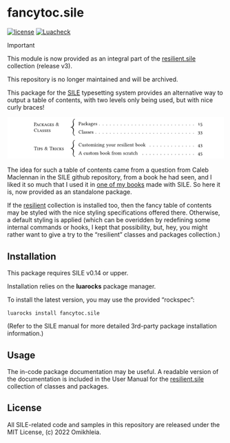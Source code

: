 # fancytoc.sile

[![license](https://img.shields.io/github/license/Omikhleia/fancytoc.sile?label=License)](LICENSE)
[![Luacheck](https://img.shields.io/github/actions/workflow/status/Omikhleia/fancytoc.sile/luacheck.yml?branch=main&label=Luacheck&logo=Lua)](https://github.com/Omikhleia/fancytoc.sile/actions?workflow=Luacheck)

> [!IMPORTANT]
> This module is now provided as an integral part of the [resilient.sile](https://github.com/Omikhleia/resilient.sile) collection (release v3).
>
> This repository is no longer maintained and will be archived. 

This package for the [SILE](https://github.com/sile-typesetter/sile) typesetting
system provides an alternative way to output a table of contents, with two levels
only being used, but with nice curly braces!

![fancytoc](fancytoc.png "Fancy table of contents example")

The idea for such a table of contents came from a question from Caleb Maclennan
in the SILE github repository, from a book he had seen, and I liked it so much
that I used it in [one of my books](https://sites.google.com/site/dragonbrumeux/contes-et-l%C3%A9gendes-dalmaq)
made with SILE. So here it is, now provided as an standalone package.

If the [resilient](https://luarocks.org/modules/Omikhleia/resilient.sile) collection
is installed too, then the fancy table of contents may be styled with the nice styling
specifications offered there. Otherwise, a default styling is applied (which can be
overidden by redefining some internal commands or hooks, I kept that possibility,
but, hey, you might rather want to give a try to the “resilient” classes and packages
collection.)

## Installation

This package requires SILE v0.14 or upper.

Installation relies on the **luarocks** package manager.

To install the latest version, you may use the provided “rockspec”:

```
luarocks install fancytoc.sile
```

(Refer to the SILE manual for more detailed 3rd-party package installation information.)

## Usage

The in-code package documentation may be useful.
A readable version of the documentation is included in the User Manual for
the [resilient.sile](https://github.com/Omikhleia/resilient.sile) collection
of classes and packages.

## License

All SILE-related code and samples in this repository are released under the MIT License, (c) 2022 Omikhleia.
